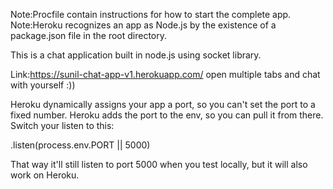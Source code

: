 Note:Procfile contain instructions for how to start the complete app.
Note:Heroku recognizes an app as Node.js by the existence of a package.json file in the root directory.


This is a chat application built in node.js using socket library.


Link:https://sunil-chat-app-v1.herokuapp.com/
open multiple tabs and chat with yourself :))

<important>
Heroku dynamically assigns your app a port, so you can't set the port to a fixed number. Heroku adds the port to the env, so you can pull it from there. Switch your listen to this:

.listen(process.env.PORT || 5000)

That way it'll still listen to port 5000 when you test locally, but it will also work on Heroku.
</important>
